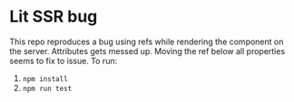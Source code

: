 # Lit SSR bug

This repo reproduces a bug using refs while rendering the component on the server. Attributes gets messed up. Moving the ref below all properties seems to fix to issue. To run:

1. `npm install`
2. `npm run test`
